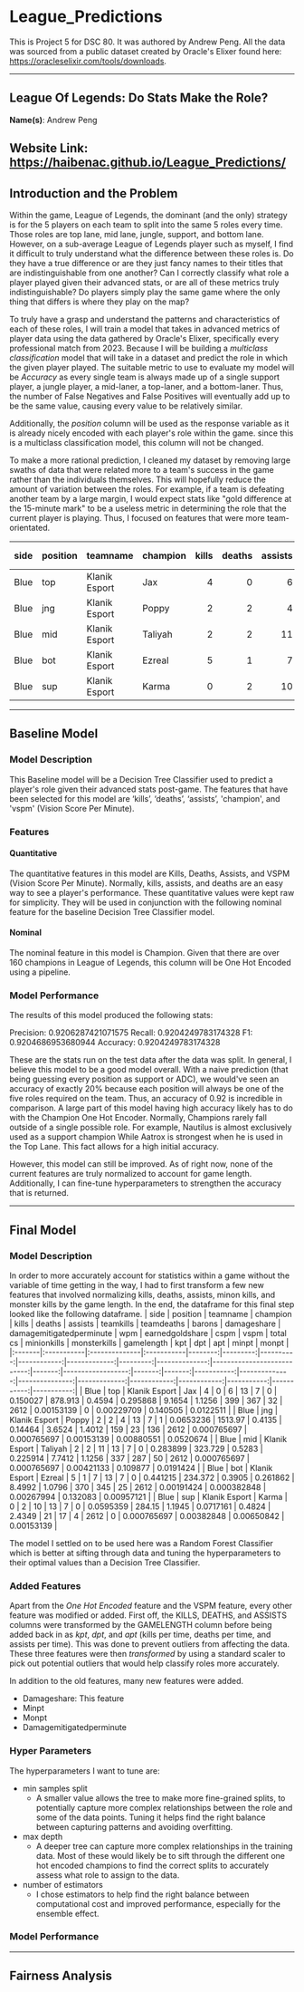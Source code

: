 # League_Predictions
This is Project 5 for DSC 80. It was authored by Andrew Peng.
All the data was sourced from a public dataset created by Oracle's Elixer found here: https://oracleselixir.com/tools/downloads.

---

## League Of Legends: Do Stats Make the Role?

**Name(s)**: Andrew Peng

**Website Link**: https://haibenac.github.io/League_Predictions/
---
## Introduction and the Problem

Within the game, League of Legends, the dominant (and the only) strategy is for the 5 players on each team to split into the same 5 roles every time. Those roles are top lane, mid lane, jungle, support, and bottom lane. However, on a sub-average League of Legends player such as myself, I find it difficult to truly understand what the difference between these roles is. Do they have a true difference or are they just fancy names to their titles that are indistinguishable from one another? Can I correctly classify what role a player played given their advanced stats, or are all of these metrics truly indistinguishable? Do players simply play the same game where the only thing that differs is where they play on the map? 

To truly have a grasp and understand the patterns and characteristics of each of these roles, I will train a model that takes in advanced metrics of player data using the data gathered by Oracle's Elixer, specifically every professional match from 2023. Because I will be building a *multiclass classification* model that will take in a dataset and predict the role in which the given player played. The suitable metric to use to evaluate my model will be *Accuracy* as every single team is always made up of a single support player, a jungle player, a mid-laner, a top-laner, and a bottom-laner. Thus, the number of False Negatives and False Positives will eventually add up to be the same value, causing every value to be relatively similar.

Additionally, the *position* column will be used as the response variable as it is already nicely encoded with each player's role within the game. since this is a multiclass classification model, this column will not be changed.

To make a more rational prediction, I cleaned my dataset by removing large swaths of data that were related more to a team's success in the game rather than the individuals themselves. This will hopefully reduce the amount of variation between the roles. For example, if a team is defeating another team by a large margin, I would expect stats like "gold difference at the 15-minute mark" to be a useless metric in determining the role that the current player is playing. Thus, I focused on features that were more team-orientated.

| side   | position   | teamname      | champion   |   kills |   deaths |   assists |   teamkills |   teamdeaths |   barons |   damageshare |   damagemitigatedperminute |    wpm |   earnedgoldshare |   cspm |   vspm |   total cs |   minionkills |   monsterkills |   gamelength |
|:-------|:-----------|:--------------|:-----------|--------:|---------:|----------:|------------:|-------------:|---------:|--------------:|---------------------------:|-------:|------------------:|-------:|-------:|-----------:|--------------:|---------------:|-------------:|
| Blue   | top        | Klanik Esport | Jax        |       4 |        0 |         6 |          13 |            7 |        0 |     0.150027  |                    878.913 | 0.4594 |         0.295868  | 9.1654 | 1.1256 |        399 |           367 |             32 |         2612 |
| Blue   | jng        | Klanik Esport | Poppy      |       2 |        2 |         4 |          13 |            7 |        1 |     0.0653236 |                   1513.97  | 0.4135 |         0.14464   | 3.6524 | 1.4012 |        159 |            23 |            136 |         2612 |
| Blue   | mid        | Klanik Esport | Taliyah    |       2 |        2 |        11 |          13 |            7 |        0 |     0.283899  |                    323.729 | 0.5283 |         0.225914  | 7.7412 | 1.1256 |        337 |           287 |             50 |         2612 |
| Blue   | bot        | Klanik Esport | Ezreal     |       5 |        1 |         7 |          13 |            7 |        0 |     0.441215  |                    234.372 | 0.3905 |         0.261862  | 8.4992 | 1.0796 |        370 |           345 |             25 |         2612 |
| Blue   | sup        | Klanik Esport | Karma      |       0 |        2 |        10 |          13 |            7 |        0 |     0.0595359 |                    284.15  | 1.1945 |         0.0717161 | 0.4824 | 2.4349 |         21 |            17 |              4 |         2612 |
---
## Baseline Model
### Model Description
This Baseline model will be a Decision Tree Classifier used to predict a player's role given their advanced stats post-game. The features that have been selected for this model are ‘kills’, ‘deaths’, ‘assists’, 'champion', and 'vspm' (Vision Score Per Minute).
### Features
#### Quantitative
The quantitative features in this model are Kills, Deaths, Assists, and VSPM (Vision Score Per Minute). Normally, kills, assists, and deaths are an easy way to see a player's performance. These quantitative values were kept raw for simplicity. They will be used in conjunction with the following nominal feature for the baseline Decision Tree Classifier model.
#### Nominal
The nominal feature in this model is Champion. Given that there are over 160 champions in League of Legends, this column will be One Hot Encoded using a pipeline.
### Model Performance
The results of this model produced the following stats:

Precision: 0.9206287421071575
Recall: 0.9204249783174328
F1: 0.9204686953680944
Accuracy: 0.9204249783174328

These are the stats run on the test data after the data was split. In general, I believe this model to be a good model overall. With a naive prediction (that being guessing every position as support or ADC), we would've seen an accuracy of exactly 20% because each position will always be one of the five roles required on the team. Thus, an accuracy of 0.92 is incredible in comparison. A large part of this model having high accuracy likely has to do with the Champion One Hot Encoder. Normally, Champions rarely fall outside of a single possible role. For example, Nautilus is almost exclusively used as a support champion While Aatrox is strongest when he is used in the Top Lane. This fact allows for a high initial accuracy. 

However, this model can still be improved. As of right now, none of the current features are truly normalized to account for game length. Additionally, I can fine-tune hyperparameters to strengthen the accuracy that is returned.

---
## Final Model
### Model Description
In order to more accurately account for statistics within a game without the variable of time getting in the way, I had to first transform a few new features that involved normalizing kills, deaths, assists, minon kills, and monster kills by the game length. In the end, the dataframe for this final step looked like the following dataframe.
| side   | position   | teamname      | champion   |   kills |   deaths |   assists |   teamkills |   teamdeaths |   barons |   damageshare |   damagemitigatedperminute |    wpm |   earnedgoldshare |   cspm |   vspm |   total cs |   minionkills |   monsterkills |   gamelength |         kpt |         dpt |        apt |      minpt |      monpt |
|:-------|:-----------|:--------------|:-----------|--------:|---------:|----------:|------------:|-------------:|---------:|--------------:|---------------------------:|-------:|------------------:|-------:|-------:|-----------:|--------------:|---------------:|-------------:|------------:|------------:|-----------:|-----------:|-----------:|
| Blue   | top        | Klanik Esport | Jax        |       4 |        0 |         6 |          13 |            7 |        0 |     0.150027  |                    878.913 | 0.4594 |         0.295868  | 9.1654 | 1.1256 |        399 |           367 |             32 |         2612 | 0.00153139  | 0           | 0.00229709 | 0.140505   | 0.0122511  |
| Blue   | jng        | Klanik Esport | Poppy      |       2 |        2 |         4 |          13 |            7 |        1 |     0.0653236 |                   1513.97  | 0.4135 |         0.14464   | 3.6524 | 1.4012 |        159 |            23 |            136 |         2612 | 0.000765697 | 0.000765697 | 0.00153139 | 0.00880551 | 0.0520674  |
| Blue   | mid        | Klanik Esport | Taliyah    |       2 |        2 |        11 |          13 |            7 |        0 |     0.283899  |                    323.729 | 0.5283 |         0.225914  | 7.7412 | 1.1256 |        337 |           287 |             50 |         2612 | 0.000765697 | 0.000765697 | 0.00421133 | 0.109877   | 0.0191424  |
| Blue   | bot        | Klanik Esport | Ezreal     |       5 |        1 |         7 |          13 |            7 |        0 |     0.441215  |                    234.372 | 0.3905 |         0.261862  | 8.4992 | 1.0796 |        370 |           345 |             25 |         2612 | 0.00191424  | 0.000382848 | 0.00267994 | 0.132083   | 0.00957121 |
| Blue   | sup        | Klanik Esport | Karma      |       0 |        2 |        10 |          13 |            7 |        0 |     0.0595359 |                    284.15  | 1.1945 |         0.0717161 | 0.4824 | 2.4349 |         21 |            17 |              4 |         2612 | 0           | 0.000765697 | 0.00382848 | 0.00650842 | 0.00153139 |

The model I settled on to be used here was a Random Forest Classifier which is better at sifting through data and tuning the hyperparameters to their optimal values than a Decision Tree Classifier.

### Added Features
Apart from the *One Hot Encoded* feature and the VSPM feature, every other feature was modified or added. First off, the KILLS, DEATHS, and ASSISTS columns were transformed by the GAMELENGTH column before being added back in as *kpt*, *dpt*, and *apt* (kills per time, deaths per time, and assists per time). This was done to prevent outliers from affecting the data. These three features were then *transformed* by using a standard scaler to pick out potential outliers that would help classify roles more accurately. 

In addition to the old features, many new features were added.
- Damageshare: This feature
- Minpt
- Monpt
- Damagemitigatedperminute

### Hyper Parameters
The hyperparameters I want to tune are:
- min samples split
    - A smaller value allows the tree to make more fine-grained splits, to potentially capture more complex relationships between the role and some of the data points. Tuning it helps find the right balance between capturing patterns and avoiding overfitting.
- max depth
    - A deeper tree can capture more complex relationships in the training data. Most of these would likely be to sift through the different one hot encoded champions to find the correct splits to accurately assess what role to assign to the data.
- number of estimators
    - I chose estimators to help find the right balance between computational cost and improved performance, especially for the ensemble effect.

### Model Performance
---
## Fairness Analysis
